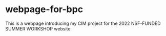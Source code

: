 # webpage-for-bpc
This is a webpage introducing my CIM project for the 2022 NSF-FUNDED SUMMER WORKSHOP website
